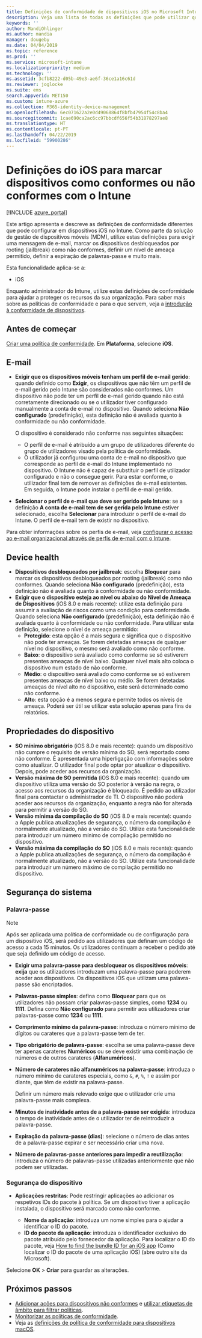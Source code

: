 ```yaml
---
title: Definições de conformidade de dispositivos iOS no Microsoft Intune – Azure | Microsoft Docs
description: Veja uma lista de todas as definições que pode utilizar quando define a conformidade para os dispositivos iOS no Microsoft Intune. Exigir uma mensagem de e-mail, verificar dispositivos desbloqueados por jailbreak ou rooting, definir o sistema de operativo mínimo e máximo permitido, definir restrições de palavra-passe, incluindo inatividade do dispositivo e o comprimento da palavra-passe, restringir aplicações e muito mais.
keywords: ''
author: MandiOhlinger
ms.author: mandia
manager: dougeby
ms.date: 04/04/2019
ms.topic: reference
ms.prod: ''
ms.service: microsoft-intune
ms.localizationpriority: medium
ms.technology: ''
ms.assetid: 3cfb8222-d05b-49e3-ae6f-36ce1a16c61d
ms.reviewer: joglocke
ms.suite: ems
search.appverid: MET150
ms.custom: intune-azure
ms.collection: M365-identity-device-management
ms.openlocfilehash: 6ec071622a2e0d49068864f8bfb47954f54c8ba4
ms.sourcegitcommit: 1cae690ca2ac6cc97bbcdf656f54b31878297ae8
ms.translationtype: HT
ms.contentlocale: pt-PT
ms.lasthandoff: 04/22/2019
ms.locfileid: "59900286"
---
```

# <a name="ios-settings-to-mark-devices-as-compliant-or-not-compliant-using-intune"></a>Definições do iOS para marcar dispositivos como conformes ou não conformes com o Intune

[!INCLUDE [azure_portal](./includes/azure_portal.md)]

Este artigo apresenta e descreve as definições de conformidade diferentes que pode configurar em dispositivos iOS no Intune. Como parte da solução de gestão de dispositivos móveis (MDM), utilize estas definições para exigir uma mensagem de e-mail, marcar os dispositivos desbloqueados por rooting (jailbreak) como não conformes, definir um nível de ameaça permitido, definir a expiração de palavras-passe e muito mais.

Esta funcionalidade aplica-se a:

- iOS

Enquanto administrador do Intune, utilize estas definições de conformidade para ajudar a proteger os recursos da sua organização. Para saber mais sobre as políticas de conformidade e para o que servem, veja a [introdução à conformidade de dispositivos](device-compliance-get-started.md).

## <a name="before-you-begin"></a>Antes de começar

[Criar uma política de conformidade](create-compliance-policy.md#create-the-policy). Em **Plataforma**, selecione **iOS**.

## <a name="email"></a>E-mail

- **Exigir que os dispositivos móveis tenham um perfil de e-mail gerido**: quando definido como **Exigir**, os dispositivos que não têm um perfil de e-mail gerido pelo Intune são considerados não conformes. Um dispositivo não pode ter um perfil de e-mail gerido quando não está corretamente direcionado ou se o utilizador tiver configurado manualmente a conta de e-mail no dispositivo. Quando seleciona **Não configurado** (predefinição), esta definição não é avaliada quanto à conformidade ou não conformidade.

  O dispositivo é considerado não conforme nas seguintes situações:

  - O perfil de e-mail é atribuído a um grupo de utilizadores diferente do grupo de utilizadores visado pela política de conformidade.
  - O utilizador já configurou uma conta de e-mail no dispositivo que corresponde ao perfil de e-mail do Intune implementado no dispositivo. O Intune não é capaz de substituir o perfil de utilizador configurado e não o consegue gerir. Para estar conforme, o utilizador final tem de remover as definições de e-mail existentes. Em seguida, o Intune pode instalar o perfil de e-mail gerido.

- **Selecionar o perfil de e-mail que deve ser gerido pelo Intune**: se a definição **A conta de e-mail tem de ser gerida pelo Intune** estiver selecionado, escolha **Selecionar** para introduzir o perfil de e-mail do Intune. O perfil de e-mail tem de existir no dispositivo.

Para obter informações sobre os perfis de e-mail, veja [configurar o acesso ao e-mail organizacional através de perfis de e-mail com o Intune](email-settings-configure.md).

## <a name="device-health"></a>Device health

- **Dispositivos desbloqueados por jailbreak**: escolha **Bloquear** para marcar os dispositivos desbloqueados por rooting (jailbreak) como não conformes. Quando seleciona **Não configurado** (predefinição), esta definição não é avaliada quanto à conformidade ou não conformidade.
- **Exigir que o dispositivo esteja ao nível ou abaixo do Nível de Ameaça de Dispositivos** (iOS 8.0 e mais recente): utilize esta definição para assumir a avaliação de riscos como uma condição para conformidade. Quando seleciona **Não configurado** (predefinição), esta definição não é avaliada quanto à conformidade ou não conformidade. Para utilizar esta definição, selecione o nível de ameaça permitido:
  - **Protegido**: esta opção é a mais segura e significa que o dispositivo não pode ter ameaças. Se forem detetadas ameaças de qualquer nível no dispositivo, o mesmo será avaliado como não conforme.
  - **Baixo**: o dispositivo será avaliado como conforme se só estiverem presentes ameaças de nível baixo. Qualquer nível mais alto coloca o dispositivo num estado de não conforme.
  - **Médio**: o dispositivo será avaliado como conforme se só estiverem presentes ameaças de nível baixo ou médio. Se forem detetadas ameaças de nível alto no dispositivo, este será determinado como não conforme.
  - **Alto**: esta opção é a menos segura e permite todos os níveis de ameaça. Poderá ser útil se utilizar esta solução apenas para fins de relatórios.

## <a name="device-properties"></a>Propriedades do dispositivo

- **SO mínimo obrigatório** (iOS 8.0 e mais recente): quando um dispositivo não cumpre o requisito de versão mínima do SO, será reportado como não conforme. É apresentada uma hiperligação com informações sobre como atualizar. O utilizador final pode optar por atualizar o dispositivo. Depois, pode aceder aos recursos da organização.
- **Versão máxima de SO permitida** (iOS 8.0 e mais recente): quando um dispositivo utiliza uma versão do SO posterior à versão na regra, o acesso aos recursos da organização é bloqueado. É pedido ao utilizador final para contactar o administrador de TI. O dispositivo não poderá aceder aos recursos da organização, enquanto a regra não for alterada para permitir a versão do SO.
- **Versão mínima da compilação do SO** (iOS 8.0 e mais recente): quando a Apple publica atualizações de segurança, o número da compilação é normalmente atualizado, não a versão do SO. Utilize esta funcionalidade para introduzir um número mínimo de compilação permitido no dispositivo.
- **Versão máxima da compilação do SO** (iOS 8.0 e mais recente): quando a Apple publica atualizações de segurança, o número da compilação é normalmente atualizado, não a versão do SO. Utilize esta funcionalidade para introduzir um número máximo de compilação permitido no dispositivo.

## <a name="system-security"></a>Segurança do sistema

### <a name="password"></a>Palavra-passe

> [!NOTE]
> Após ser aplicada uma política de conformidade ou de configuração para um dispositivo iOS, será pedido aos utilizadores que definam um código de acesso a cada 15 minutos. Os utilizadores continuam a receber o pedido até que seja definido um código de acesso.

- **Exigir uma palavra-passe para desbloquear os dispositivos móveis**: **exija** que os utilizadores introduzam uma palavra-passe para poderem aceder aos dispositivos. Os dispositivos iOS que utilizam uma palavra-passe são encriptados.
- **Palavras-passe simples**: defina como **Bloquear** para que os utilizadores não possam criar palavras-passe simples, como **1234** ou **1111**. Defina como **Não configurado** para permitir aos utilizadores criar palavras-passe como **1234** ou **1111**.
- **Comprimento mínimo da palavra-passe**: introduza o número mínimo de dígitos ou carateres que a palavra-passe tem de ter.
- **Tipo obrigatório de palavra-passe**: escolha se uma palavra-passe deve ter apenas carateres **Numéricos** ou se deve existir uma combinação de números e de outros carateres (**Alfanuméricos**).
- **Número de carateres não alfanuméricos na palavra-passe**: introduza o número mínimo de carateres especiais, como `&`, `#`, `%`, `!` e assim por diante, que têm de existir na palavra-passe.

    Definir um número mais relevado exige que o utilizador crie uma palavra-passe mais complexa.

- **Minutos de inatividade antes de a palavra-passe ser exigida**: introduza o tempo de inatividade antes de o utilizador ter de reintroduzir a palavra-passe.
- **Expiração da palavra-passe (dias)**: selecione o número de dias antes de a palavra-passe expirar e ser necessário criar uma nova.
- **Número de palavras-passe anteriores para impedir a reutilização**: introduza o número de palavras-passe utilizadas anteriormente que não podem ser utilizadas.

### <a name="device-security"></a>Segurança do dispositivo

- **Aplicações restritas**: Pode restringir aplicações ao adicionar os respetivos IDs do pacote à política. Se um dispositivo tiver a aplicação instalada, o dispositivo será marcado como não conforme.

  - **Nome da aplicação**: introduza um nome simples para o ajudar a identificar o ID do pacote.
  - **ID do pacote da aplicação**: introduza o identificador exclusivo do pacote atribuído pelo fornecedor da aplicação. Para localizar o ID do pacote, veja [How to find the bundle ID for an iOS app](https://support.microsoft.com/help/4294074/how-to-find-the-bundle-id-for-an-ios-app) (Como localizar o ID do pacote de uma aplicação iOS) (abre outro site da Microsoft).  

Selecione **OK** > **Criar** para guardar as alterações.

## <a name="next-steps"></a>Próximos passos

- [Adicionar ações para dispositivos não conformes](actions-for-noncompliance.md) e [utilizar etiquetas de âmbito para filtrar políticas](scope-tags.md).
- [Monitorizar as políticas de conformidade](compliance-policy-monitor.md).
- Veja as [definições de política de conformidade para dispositivos macOS](compliance-policy-create-mac-os.md).
